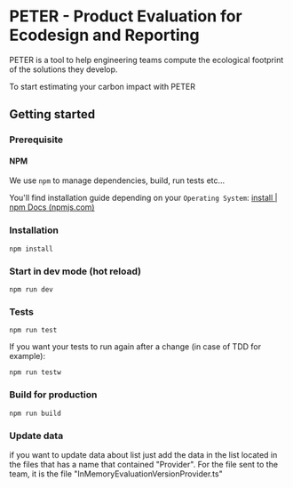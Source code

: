 
# PETER - Product Evaluation for Ecodesign and Reporting

PETER is a tool to help engineering teams compute the ecological footprint of the solutions they develop.

To start estimating your carbon impact with PETER 

## Getting started

### Prerequisite

#### NPM

We use `npm` to manage dependencies, build, run tests etc...

You'll find installation guide depending on your `Operating System`: [install | npm Docs (npmjs.com)](https://docs.npmjs.com/cli/v9/configuring-npm/install)


### Installation

```shell
npm install
```

### Start in dev mode (hot reload)

```
npm run dev
```

### Tests

```
npm run test
```

If you want your tests to run again after a change (in case of TDD for example):

```
npm run testw
```

### Build for production

```
npm run build
```
### Update data
if you want to update data about list just add the data in the list located in the files that has a name that contained "Provider".
For the file sent to the team, it is the file "InMemoryEvaluationVersionProvider.ts"
